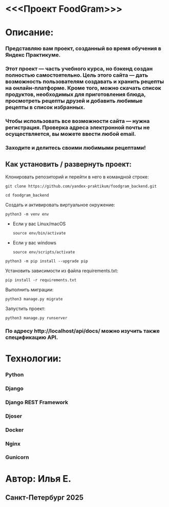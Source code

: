 # <<<Проект FoodGram>>>
# Описание:

### Представляю вам проект, созданный во время обучения в Яндекс Практикуме. 
### Этот проект — часть учебного курса, но бэкенд создан полностью самостоятельно. Цель этого сайта — дать возможность пользователям создавать и хранить рецепты на онлайн-платформе. Кроме того, можно скачать список продуктов, необходимых для приготовления блюда, просмотреть рецепты друзей и добавить любимые рецепты в список избранных.
### Чтобы использовать все возможности сайта — нужна регистрация. Проверка адреса электронной почты не осуществляется, вы можете ввести любой email. 
### Заходите и делитесь своими любимыми рецептами!


## Как установить / развернуть проект:

Клонировать репозиторий и перейти в него в командной строке:

```
git clone https://github.com/yandex-praktikum/foodgram_backend.git
```
```
cd foodgram_backend
```
Cоздать и активировать виртуальное окружение:
```
python3 -m venv env
```
* Если у вас Linux/macOS
    ```
    source env/bin/activate
    ```
* Если у вас windows
    ```
    source env/scripts/activate
    ```
```
python3 -m pip install --upgrade pip
```
Установить зависимости из файла requirements.txt:
```
pip install -r requirements.txt
```
Выполнить миграции:
```
python3 manage.py migrate
```
Запустить проект:
```
python3 manage.py runserver
```
### По адресу http://localhost/api/docs/  можно изучить также спецификацию API.

# Технологии:

### Python
### Django
### Django REST Framework
### Djoser
### Docker
### Nginx
### Gunicorn

# Автор: Илья Е.
## Санкт-Петербург 2025